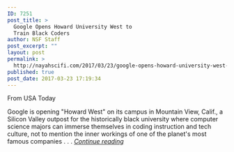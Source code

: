 ```yaml
---
ID: 7251
post_title: >
  Google Opens Howard University West to
  Train Black Coders
author: NSF Staff
post_excerpt: ""
layout: post
permalink: >
  http://nayahscifi.com/2017/03/23/google-opens-howard-university-west-train-black-coders/
published: true
post_date: 2017-03-23 17:19:34
---
```

From USA Today

Google is opening "Howard West" on its campus in Mountain View, Calif., a Silicon Valley outpost for the historically black university where computer science majors can immerse themselves in coding instruction and tech culture, not to mention the inner workings of one of the planet's most famous companies . . . <a href="http://www.usatoday.com/story/tech/news/2017/03/23/howard-university-google/99518020/"><em>Continue reading</em></a>